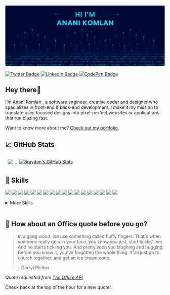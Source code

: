 [![Anani's GitHub Banner](./assets/banner.png)](https://ananikomlan.dev)

[![Twitter Badge](https://img.shields.io/badge/Twitter-Profile-informational?style=flat&logo=twitter&logoColor=white&color=1CA2F1)](https://twitter.com/MawulomAnani)
[![LinkedIn Badge](https://img.shields.io/badge/LinkedIn-Profile-informational?style=flat&logo=linkedin&logoColor=white&color=0D76A8)](https://www.linkedin.com/in/komlan-mawulom-h-anani-b86a30219)
[![CodePen Badge](https://img.shields.io/badge/CodePen-Profile-informational?style=flat&logo=codepen&logoColor=white&color=black)](https://codepen.io/anani17)

## Hey there👋
I’m Anani Komlan , a software engineer, creative coder and designer who specializes in front-end & back-end development. I make it my mission to translate user-focused designs into pixel-perfect websites or applications that run blazing fast.

Want to know more about me? [Check out my portfolio.](https://ananikomlan.dev)


## 📈 GitHub Stats

<a href="https://github.com/ananikomlanMH">
  <img align="center" style="margin:0.5rem" src="https://github-readme-stats.vercel.app/api/top-langs/?username=ananikomlanMH&hide=html,css&title_color=ffffff&text_color=c9cacc&icon_color=00DEF2&bg_color=000837" />
</a>

<a href="https://github.com/ananikomlanMH">
  <img align="center" style="margin:0.5rem" src="https://github-readme-stats.vercel.app/api?username=ananikomlanMH&show_icons=true&line_height=27&count_private=true&title_color=ffffff&text_color=c9cacc&icon_color=4AB097&bg_color=000837" alt="Braydon's GitHub Stats" />
</a>

## 💼 Skills
![](https://img.shields.io/badge/Code-HTML5-informational?style=flat&logo=html5&logoColor=white&color=00DEF2)
![](https://img.shields.io/badge/Code-CSS3-informational?style=flat&logo=css3&logoColor=white&color=00DEF2)
![](https://img.shields.io/badge/Code-JavaScript-informational?style=flat&logo=JavaScript&logoColor=white&color=00DEF2)
![](https://img.shields.io/badge/Code-SASS-informational?style=flat&logo=sass&logoColor=white&color=00DEF2)
![](https://img.shields.io/badge/Code-Jquery-informational?style=flat&logo=Jquery&logoColor=white&color=00DEF2)
![](https://img.shields.io/badge/Code-Bootstrap-informational?style=flat&logo=Bootstrap&logoColor=white&color=00DEF2)
![](https://img.shields.io/badge/Code-PHP-informational?style=flat&logo=php&logoColor=white&color=00DEF2)
![](https://img.shields.io/badge/Code-Oracle-informational?style=flat&logo=oracle&logoColor=white&color=00DEF2)
![](https://img.shields.io/badge/Code-PostgreSQL-informational?style=flat&logo=postgresql&logoColor=white&color=00DEF2)
![](https://img.shields.io/badge/Code-MySql-informational?style=flat&logo=mysql&logoColor=white&color=00DEF2)
![](https://img.shields.io/badge/Code-MongoDB-informational?style=flat&logo=MongoDB&logoColor=white&color=00DEF2)
![](https://img.shields.io/badge/Code-Python-informational?style=flat&logo=python&logoColor=white&color=00DEF2)
![](https://img.shields.io/badge/Code-Golang-informational?style=flat&logo=go&logoColor=white&color=00DEF2)
![](https://img.shields.io/badge/Code-C-informational?style=flat&logo=c&logoColor=white&color=00DEF2)
![](https://img.shields.io/badge/Code-C++-informational?style=flat&logo=C%2B%2B&logoColor=white&color=00DEF2)
![](https://img.shields.io/badge/Code-PASCAL-informational?style=flat&logo=pascal&logoColor=white&color=00DEF2)
![](https://img.shields.io/badge/Code-VisualBasic-informational?style=flat&logo=vba&logoColor=white&color=00DEF2)
![](https://img.shields.io/badge/Code-WLanguage-informational?style=flat&logo=windev&logoColor=white&color=00DEF2)


<details>
<summary>More Skills</summary>
<br>

![](https://img.shields.io/badge/Style-CSS-informational?style=flat&logo=css3&logoColor=white&color=00DEF2)
![](https://img.shields.io/badge/Code-Bootstrap-informational?style=flat&logo=Bootstrap&logoColor=white&color=00DEF2)
![](https://img.shields.io/badge/Style-Tailwind-informational?style=flat&logo=Tailwind-CSS&logoColor=white&color=00DEF2)
![](https://img.shields.io/badge/Style-Sass-informational?style=flat&logo=Sass&logoColor=white&color=00DEF2)

<br>


![](https://img.shields.io/badge/Tools-Docker-informational?style=flat&logo=docker&logoColor=white&color=00DEF2)
![](https://img.shields.io/badge/Tools-Apache-informational?style=flat&logo=apache&logoColor=white&color=00DEF2)
![](https://img.shields.io/badge/Tools-NGINX-informational?style=flat&logo=nginx&logoColor=white&color=00DEF2)
![](https://img.shields.io/badge/Tools-NPM-informational?style=flat&logo=npm&logoColor=white&color=00DEF2)
![](https://img.shields.io/badge/Tools-Postman-informational?style=flat&logo=Postman&logoColor=white&color=00DEF2)
![](https://img.shields.io/badge/Tools-Photoshop-informational?style=flat&logo=Adobe-Photoshop&logoColor=white&color=00DEF2)
![](https://img.shields.io/badge/Tools-Illustrator-informational?style=flat&logo=Adobe-Illustrator&logoColor=white&color=00DEF2)
![](https://img.shields.io/badge/Tools-AdobeXD-informational?style=flat&logo=Adobe-XD&logoColor=white&color=00DEF2)
![](https://img.shields.io/badge/Tools-Figma-informational?style=flat&logo=figma&logoColor=white&color=00DEF2)
![](https://img.shields.io/badge/Tools-GitHub-informational?style=flat&logo=GitHub&logoColor=white&color=00DEF2)
![](https://img.shields.io/badge/Tools-Bitbucket-informational?style=flat&logo=Bitbucket&logoColor=white&color=00DEF2)

</details>

<br>

## 📣 How about an Office quote before you go?

> In a gang world, we use something called fluffy fingers. That's when someone really gets in your face, you know you just, start ticklin' 'em. And he starts tickling you. And pretty soon you laughing and hugging. Before you know it, you've forgotten the whole thing. Y'all just go to church together, and get an ice cream cone.
>
> <p>- Darryl Philbin</p>

_Quote requested from [The Office API](https://www.officeapi.dev/)_

Check back at the top of the hour for a new quote!

<br>
